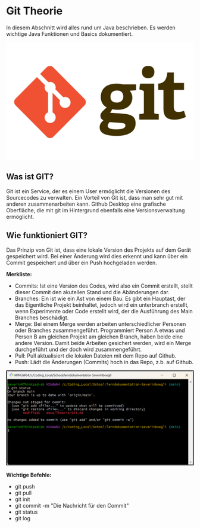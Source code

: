 # Git Theorie

In diesem Abschnitt wird alles rund um Java beschrieben. Es werden wichtige Java Funktionen und Basics dokumentiert.

![Git](git.jpg)

## Was ist GIT?
Git ist ein Service, der es einem User ermöglicht die Versionen des Sourcecodes zu verwalten. Ein Vorteil von Git ist, dass man sehr gut mit anderen zusammenarbeiten kann. Github Desktop eine grafische Oberfläche, die mit git im Hintergrund ebenfalls eine Versionsverwaltung ermöglicht.



## Wie funktioniert GIT?
Das Prinzip von Git ist, dass eine lokale Version des Projekts auf dem Gerät gespeichert wird. Bei einer Änderung wird dies erkennt und kann über ein Commit gespeichert und über ein Push hochgeladen werden.

**Merkliste:**
- Commits: Ist eine Version des Codes, wird also ein Commit erstellt, stellt dieser Commit den akutellen Stand und die Abänderungen dar.
- Branches: Ein ist wie ein Ast von einem Bau. Es gibt ein Hauptast, der das Eigentliche Projekt beinhaltet, jedoch wird ein unterbranch erstellt, wenn Experimente oder Code erstellt wird, der die Ausführung des Main Branches beschädigt.
- Merge: Bei einem Merge werden arbeiten unterschiedlicher Personen oder Branches zusammengeführt. Programmiert Person A etwas und Person B am gleichen Projekt am gleichen Branch, haben beide eine andere Version. Damit beide Arbeiten gesichert werden, wird ein Merge durchgeführt und der doch wird zusammengeführt.
- Pull: Pull aktualisiert die lokalen Dateien mit dem Repo auf Github.
- Push: Lädt die Änderungen (Commits) hoch in das Repo, z.b. auf Github.

![Git-Bash](git-bash.png)

**Wichtige Befehle:**
- git push
- git pull
- git init
- git commit -m "Die Nachricht für den Commit"
- git status
- git log

